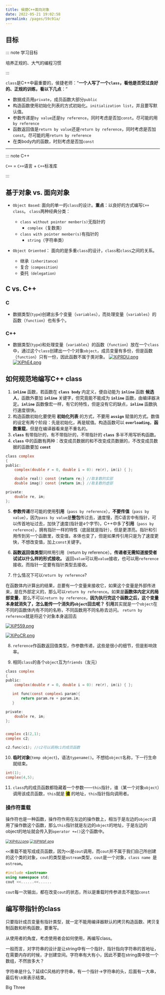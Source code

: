 ```yaml
---
title: 侯捷C++面向对象
date: 2022-05-21 19:02:58
permalink: /pages/59c91a/
---
```


## 目标

::: note 学习目标

培养正规的、大气的编程习惯

:::


`class`是C++中最重要的，侯捷老师：“**一个人写了一个`class`，看他是否受过良好的、正规的训练，看以下几点**：”





<!-- > - 数据成员用`private`，成员函数大部分`public`
> - 构造函数使用初始化列表的方式初始化。`initialization list`，并且要写默认值。
> - 参数传递是`by value`还是`by reference`，同时考虑是否加`const`。尽可能的用`by reference`
> - 函数返回值是`return by value`还是`return by reference`，同时考虑是否加`const`。尽可能的用`return by reference` -->

- 数据成员用`private`，成员函数大部分`public`
- 构造函数使用初始化列表的方式初始化。`initialization list`，并且要写默认值。
- 参数传递是`by value`还是`by reference`，同时考虑是否加`const`。尽可能的用`by reference`
- 函数返回值是`return by value`还是`return by reference`，同时考虑是否加`const`。尽可能的用`return by reference`
- 在类body内的函数，时刻考虑是否加`const`

----



<!-- > [!TIP]
>
> 1. `inline`函数，若函数在`class body`内定义，便自动能为`inline`函数**候选人**，函数外要加`inline`关键字，但究竟能不能成为`inline`函数，由编译器决定。`inline`函数像宏一样，有它的特性，但是没有它的缺点，`inline`函数执行速度很快。
> 2. 构造函数初始化要使用**初始化列表**的方式，不要用`assign`赋值的方式。数值的设定有两个阶段：先是初始化，再是赋值。构造函数可以`overloading`，**函数重载**，但是在编译器看来是不重名的。
> 3. `class`有带指针的，有不带指针的，不带指针的`class`多半不用写析构函数。
> 4. `class`中的函数有两种：改变成员数据的和不改变成员数据的，不改变成员数据的函数要加`const`
> 5. 参数传递尽可能的使用**引用**（`pass by reference`），**不要传值**（`pass by value`），因为`pass by value`是**整包**传过去，速度慢，而C语言中有指针，可以传首地址过去，加快了速度，C++中多了**引用**（`pass by reference`），拥有指针一样的特性（底层就是指针），但是更漂亮。指针和引用传到另一个函数里，改变值，本体也变了，但是如果传引用只是为了速度更快，不想改变值，加上`const`关键字。
> 6. 同样，函数返回值类型同样用引用（return by reference）。**传递者无需知道接受者试试以什么样的形式接收。**返回`value`可以用`value`接收，也可以用`reference`接收。而指针一定要有指针类型去接收。
> 7. `reference`作函数返回值类型，作参数传递，这些是很小的细节，但是影响效率。
>
> 
 -->

::: note C++

`C++` = `C++`语言 + `C++`标准库

:::

## 基于对象 vs. 面向对象
- `Object Based`: 面向的单一的`class`的设计。**重点**：以良好的方式编写`C++ class`。
`class`两种经典分类：
    - `class without pointer menber(s)`无指针的
        - `complex`（复数类）
    - `class with pointer menber(s)`有指针的
        - `string`（字符串类）

- `Object Oriented`： 面向的是多重`class`的设计，`class`和`class`之间的关系。
    - 继承`（inheritance）`
    - 复合`（composition）`
    - 委托`（delegation）`






## C vs. C++
### C
- 数据类型(`type`)创建出多个变量（`variables`），而处理变量（`variables`）的函数（`function`）也有多个。

### C++
- 数据类型(`type`)和处理变量（`variables`）的函数（`function`）放在一个`class`中，通过这个`class`创建出一个个对象`object`，成员变量有多份，但是函数（`function`）只有一份，因此函数不属于类对象。
[![XiPRDU.png](https://s1.ax1x.com/2022/05/24/XiPRDU.png)](https://imgtu.com/i/XiPRDU)
[![XiPhE4.png](https://s1.ax1x.com/2022/05/24/XiPhE4.png)](https://imgtu.com/i/XiPhE4)

## 如何规范地编写C++ class
1. **`inline`** 函数，若函数在 **`class body`** 内定义，便自动能为 **`inline`** 函数 **候选人**，函数外要加 **`inline`** 关键字，但究竟能不能成为 **`inline`** 函数，由编译器决定。**`inline`** 函数像宏一样，有它的特性，但是没有它的缺点，**`inline`** 函数执行速度很快。
2. 构造函数初始化要使用 **初始化列表** 的方式，不要用 **`assign`** 赋值的方式。数值的设定有两个阶段：先是初始化，再是赋值。构造函数可以 **`overloading`**，**函数重载**，但是在编译器看来是不重名的。
3. **`class`** 有带指针的，有不带指针的，不带指针的 **`class`** 多半不用写析构函数。
4. **`class`** 中的函数有两种：改变成员数据的和不改变成员数据的，不改变成员数据的函数要加 **`const`**
  
```C
class complex
{
public:
    complex(double r = 0, double i = 0): re(r), im(i) { };

    double real() const {return re;} //取复数的实部
    double imag() const {return im;} //取复数的虚部

private:
    double re, im;
};
```



5. **参数传递**尽可能的使用**引用**（`pass by reference`），**不要传值**（`pass by value`），因为`pass by value`是**整包**传过去，速度慢，而C语言中有指针，可以传首地址过去，加快了速度(指针是`4`个字节)，C++中多了**引用**（`pass by reference`），拥有指针一样的特性（底层就是指针），但是更漂亮。指针和引用传到另一个函数里，改变值，本体也变了，但是如果传引用只是为了速度更快，不想改变值，加上`const`关键字。

6. **函数返回值类型**同样用引用（return by reference）。**传递者无需知道接受者试试以什么样的形式接收。** 返回`value`可以用`value`接收，也可以用`reference`接收。而指针一定要有指针类型去接收。

7. 什么情况下可以`return by reference`?

  在函数体内计算出的结果，总要有一个变量来接收它，如果这个变量是外部传进来，是在外部定义的，那么可以`return by reference`。如果是**函数体内定义的局部变量**，那么不可以`return by reference`，**因为执行完这个函数之后，这个变量本身就消失了，怎么能传一个消失的`object`回去呢？** **引用**其实就是一个`object`在不同的函数体内有不同的名称，不同函数用不同名称去访问。
  `return by reference`就是将这个对象本身返回去

[![XiP559.png](https://s1.ax1x.com/2022/05/24/XiP559.png)](https://imgtu.com/i/XiP559)

[![XiPoCR.png](https://s1.ax1x.com/2022/05/24/XiPoCR.png)](https://imgtu.com/i/XiPoCR)



8. `reference`作函数返回值类型，作参数传递，这些是很小的细节，但是影响效率。

9.  相同`class`的各个`object`互为`friends`（友元）

```C
class complex
{
public:
    complex(double r = 0, double i = 0): re(r), im(i) { };

   int func(const complex& param){
       return param.re + param.im;
   }

private:
    double re, im;
};
```

```C

complex c1(2,1);
complex c2;

c2.func(c1); //c2可以调用c1的成员函数

```
10. **临时对象**(`temp object`)，语法`typename()`。不想给`object`名称，下一行生命就结束。
```C
int(1);
complex(4,5);
```
11. `class`内的成员函数都隐藏着一个参数——`this`指针，谁（某一个对象`object`）调用该成员函数，`this`就是 **<mark>谁</mark>** 的地址，`this`指针指向调用者。



### 操作符重载

操作符也是一种函数，操作符作用在左边的操作数上，相当于是左边的`object`调用了操作数这个函数，那么`this`指针就是左边的`object`的地址，于是左边的object的地址就会传入到`operator +=()`这个函数中。

[<img src="https://s1.ax1x.com/2022/05/24/XiP4UJ.png" alt="XiP4UJ.png" style="zoom:80%;" />](https://imgtu.com/i/XiP4UJ)
[<img src="https://s1.ax1x.com/2022/05/24/XiPWbF.png" alt="XiPWbF.png" style="zoom:80%;" />](https://imgtu.com/i/XiPWbF)

`<<`重载不能写成成员函数，因为`<<`是`cout`调用，而`cout`并不属于我们自己所创建的这个类的对象，`cout`的类型是`ostream`类型，`cout`是一个对象，`class name `是`ostream`。

```c++
#include <iostream>
using namespace std;
cout <<......<<......
```

`cout`每一次输出，都在改变`cout`的状态，所以是重载时传参进去不能加`const`

## 编写带指针的class

只要指针成员变量有指针类型，就一定不能用编译器默认的拷贝构造函数、拷贝复制函数和析构函数，要重写。

从使用者的角度，考虑使用者会如何使用，再编写class。



一般而言，对字符串的设计是让string中有一个指针，指针指向字符串的首地址，在需要内存的时候，才创建空间。字符串有大有小，因此不要在string类中放一个数组，不然放多大？

字符串是什么？延续C风格的字符串，有一个指针→字符串的头，后面有一大串，最后有`\0`来表示结束。

Big Three
